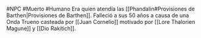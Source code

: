 #NPC #Muerto #Humano
Era quien atendía las [[Phandalin#Provisiones de Barthen|Provisiones de Barthen]].
Falleció a sus 50 años a causa de una Onda Trueno casteada por [[Juan Cornelio]] motivado por [[Lore Thalorien Magune]] y [[Dio Rakitich]].